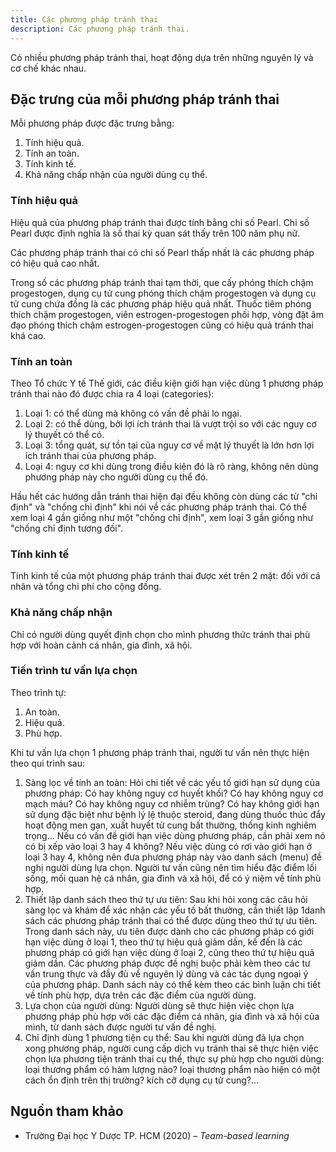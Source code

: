```yaml
---
title: Các phương pháp tránh thai
description: Các phương pháp tránh thai.
---
```


Có nhiều phương pháp tránh thai, hoạt động dựa trên những nguyên lý và cơ chế khác nhau.

## Đặc trưng của mỗi phương pháp tránh thai

Mỗi phương pháp được đặc trưng bằng:

1. Tính hiệu quả.
2. Tính an toàn.
3. Tính kinh tế.
4. Khả năng chấp nhận của người dùng cụ thể.

### Tính hiệu quả

Hiệu quả của phương pháp tránh thai được tính bằng chỉ số Pearl. Chỉ số Pearl được định nghĩa là số thai kỳ quan sát thấy trên 100 năm phụ nữ.

Các phương pháp tránh thai có chỉ số Pearl thấp nhất là các phương pháp có hiệu quả cao nhất.

Trong số các phương pháp tránh thai tạm thời, que cấy phóng thích chậm progestogen, dụng cụ tử cung phóng thích chậm progestogen và dụng cụ tử cung chứa đồng là các phương pháp hiệu quả nhất. Thuốc tiêm phóng thích chậm progestogen, viên estrogen-progestogen phối hợp, vòng đặt âm đạo phóng thích chậm estrogen-progestogen cũng có hiệu quả tránh thai khá cao.

### Tính an toàn

Theo Tổ chức Y tế Thế giới, các điều kiện giới hạn việc dùng 1 phương pháp tránh thai nào đó được chia ra 4
loại (categories):

1. Loại 1: có thể dùng mà không có vấn đề phải lo ngại.
2. Loại 2: có thể dùng, bởi lợi ích tránh thai là vượt trội so với các nguy cơ lý thuyết có thể có.
3. Loại 3: tổng quát, sự tồn tại của nguy cơ về mặt lý thuyết là lớn hơn lợi ích tránh thai của phương pháp.
4. Loại 4: nguy cơ khi dùng trong điều kiện đó là rõ ràng, không nên dùng phương pháp này cho người dùng cụ thể đó.

Hầu hết các hướng dẫn tránh thai hiện đại đều không còn dùng các từ "chỉ định" và "chống chỉ định" khi nói về các phương pháp tránh thai. Có thể xem loại 4 gần giống như một "chống chỉ định", xem loại 3 gần giống như "chống chỉ định tương đối".

### Tính kinh tế

Tính kinh tế của một phương pháp tránh thai được xét trên 2 mặt: đối với cá nhân và tổng chi phí cho cộng đồng.

### Khả năng chấp nhận

Chỉ có người dùng quyết định chọn cho mình phương thức tránh thai phù hợp với hoàn cảnh cá nhân, gia đình, xã hội.

### Tiến trình tư vấn lựa chọn

Theo trình tự:

1. An toàn.
2. Hiệu quả.
3. Phù hợp.

Khi tư vấn lựa chọn 1 phương pháp tránh thai, người tư vấn nên thực hiện theo qui trình sau:

1. Sàng lọc về tính an toàn: Hỏi chi tiết về các yếu tố giới hạn sử dụng của phương pháp: Có hay không nguy cơ huyết khối? Có hay không nguy cơ mạch máu? Có hay không nguy cơ nhiễm trùng? Có hay không giới hạn sử dụng đặc biệt như bệnh lý lệ thuộc steroid, đang dùng thuốc thúc đẩy hoạt động men gan, xuất huyết tử cung bất thường, thống kinh nghiêm trọng… Nếu có vấn đề giới hạn việc dùng phương pháp, cần phải xem nó có bị xếp vào loại 3 hay 4 không? Nếu việc dùng có rơi vào giới hạn ở loại 3 hay 4, không nên đưa phương pháp này vào danh sách (menu) đề nghị người dùng lựa chọn. Người tư vấn cũng nên tìm hiểu đặc điểm lối sống, mối quan hệ cá nhân, gia đình và xã hội, để có ý niệm về tính phù hợp.
2. Thiết lập danh sách theo thứ tự ưu tiên: Sau khi hỏi xong các câu hỏi sàng lọc và khám để xác nhận các yếu tố bất thường, cần thiết lập 1danh sách các phương pháp tránh thai có thể được dùng theo thứ tự ưu tiên. Trong danh sách này, ưu tiên được dành cho các phương pháp có giới hạn việc dùng ở loại 1, theo thứ tự hiệu quả giảm dần, kế đến là các phương pháp có giới hạn việc dùng ở loại 2, cũng theo thứ tự hiệu quả giảm dần. Các phương pháp được đề nghị buộc phải kèm theo các tư vấn trung thực và đầy đủ về nguyên lý dùng và các tác dụng ngoại ý của phương pháp. Danh sách này có thể kèm theo các bình luận chi tiết về tính phù hợp, dựa trên các đặc điểm của người dùng.
3. Lựa chọn của người dùng: Người dùng sẽ thực hiện việc chọn lựa phương pháp phù hợp với các đặc điểm cá nhân, gia đình và xã hội của mình, từ danh sách được người tư vấn đề nghị.
4. Chỉ định dùng 1 phương tiện cụ thể: Sau khi người dùng đã lựa chọn xong phương pháp, người cung cấp dịch vụ tránh thai sẽ thực hiện việc chọn lựa phương tiện tránh thai cụ thể, thực sự phù hợp cho người dùng: loại thương phẩm có hàm lượng nào? loại thương phẩm nào hiện có một cách ổn định trên thị trường? kích cỡ dụng cụ tử cung?…

## Nguồn tham khảo

- Trường Đại học Y Dược TP. HCM (2020) – _Team-based learning_
